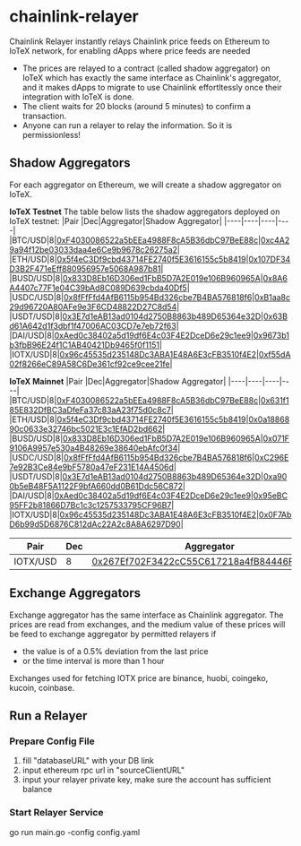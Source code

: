 # chainlink-relayer
Chainlink Relayer instantly relays Chainlink price feeds on Ethereum to IoTeX network, for enabling dApps where price feeds are needed
- The prices are relayed to a contract (called shadow aggregator) on IoTeX which has exactly the same interface as Chainlink's aggregator, and it makes dApps to migrate to use Chainlink effortltessly once their integration with IoTeX is done.
- The client waits for 20 blocks (around 5 minutes) to confirm a transaction. 
- Anyone can run a relayer to relay the information. So it is permissionless!

## Shadow Aggregators
For each aggregator on Ethereum, we will create a shadow aggregator on IoTeX. 

**IoTeX Testnet**
The table below lists the shadow aggregators deployed on IoTeX testnet:
|Pair |Dec|Aggregator|Shadow Aggregator|
|----|----|----|----|
|BTC/USD|8|[0xF4030086522a5bEEa4988F8cA5B36dbC97BeE88c](https://etherscan.io/address/0xF4030086522a5bEEa4988F8cA5B36dbC97BeE88c)|[0xc4A29a94f12be03033daa4e6Ce9b9678c26275a2](https://testnet.iotexscan.io/address/0xc4A29a94f12be03033daa4e6Ce9b9678c26275a2)|
|ETH/USD|8|[0x5f4eC3Df9cbd43714FE2740f5E3616155c5b8419](https://etherscan.io/address/0x5f4eC3Df9cbd43714FE2740f5E3616155c5b8419)|[0x107DF34D3B2F471eEff880956957e5068A987b81](https://testnet.iotexscan.io/address/0x107DF34D3B2F471eEff880956957e5068A987b81)|
|BUSD/USD|8|[0x833D8Eb16D306ed1FbB5D7A2E019e106B960965A](https://etherscan.io/address/0x833D8Eb16D306ed1FbB5D7A2E019e106B960965A)|[0x8A6A4407c77F1e04C39bAd8C089D639cbda40Df5](https://testnet.iotexscan.io/address/0x8A6A4407c77F1e04C39bAd8C089D639cbda40Df5)|
|USDC/USD|8|[0x8fFfFfd4AfB6115b954Bd326cbe7B4BA576818f6](https://etherscan.io/address/0x8fFfFfd4AfB6115b954Bd326cbe7B4BA576818f6)|[0xB1aa8c29d96720A80AFe9e3F6CD48822D27C8d54](https://testnet.iotexscan.io/address/0xB1aa8c29d96720A80AFe9e3F6CD48822D27C8d54)|
|USDT/USD|8|[0x3E7d1eAB13ad0104d2750B8863b489D65364e32D](https://etherscan.io/address/0x3E7d1eAB13ad0104d2750B8863b489D65364e32D)|[0x63Bd61A642d1f3dbf1f47006AC03CD7e7eb72f63](https://testnet.iotexscan.io/address/0x63Bd61A642d1f3dbf1f47006AC03CD7e7eb72f63)|
|DAI/USD|8|[0xAed0c38402a5d19df6E4c03F4E2DceD6e29c1ee9](https://etherscan.io/address/0xAed0c38402a5d19df6E4c03F4E2DceD6e29c1ee9)|[0x9673b1b3fbB96E24f1C1AB40421Db9465f0f1151](https://testnet.iotexscan.io/address/0x9673b1b3fbB96E24f1C1AB40421Db9465f0f1151)|
|IOTX/USD|8|[0x96c45535d235148Dc3ABA1E48A6E3cFB3510f4E2](https://etherscan.io/address/0x96c45535d235148Dc3ABA1E48A6E3cFB3510f4E2)|[0xf55dA02f8266eC89A58C6De361cf92ce9cee21fe](https://testnet.iotexscan.io/address/0xf55dA02f8266eC89A58C6De361cf92ce9cee21fe)|

**IoTeX Mainnet**
|Pair |Dec|Aggregator|Shadow Aggregator|
|----|----|----|----|
|BTC/USD|8|[0xF4030086522a5bEEa4988F8cA5B36dbC97BeE88c](https://etherscan.io/address/0xF4030086522a5bEEa4988F8cA5B36dbC97BeE88c)|[0x631f185E832DfBC3aDfeFa37c83aA23f75d0c8c7](https://iotexscan.io/address/0x631f185E832DfBC3aDfeFa37c83aA23f75d0c8c7)|
|ETH/USD|8|[0x5f4eC3Df9cbd43714FE2740f5E3616155c5b8419](https://etherscan.io/address/0x5f4eC3Df9cbd43714FE2740f5E3616155c5b8419)|[0x0a1886890c0633e32746bc5021E3c1EfAD2bd662](https://iotexscan.io/address/0x0a1886890c0633e32746bc5021E3c1EfAD2bd662)|
|BUSD/USD|8|[0x833D8Eb16D306ed1FbB5D7A2E019e106B960965A](https://etherscan.io/address/0x833D8Eb16D306ed1FbB5D7A2E019e106B960965A)|[0x071F9106A9957e530a4B48269e38640ebAfc0f34](https://iotexscan.io/address/0x071F9106A9957e530a4B48269e38640ebAfc0f34)|
|USDC/USD|8|[0x8fFfFfd4AfB6115b954Bd326cbe7B4BA576818f6](https://etherscan.io/address/0x8fFfFfd4AfB6115b954Bd326cbe7B4BA576818f6)|[0xC296E7e92B3Ce84e9bF5780a47eF231E14A4506d](https://iotexscan.io/address/0xC296E7e92B3Ce84e9bF5780a47eF231E14A4506d)|
|USDT/USD|8|[0x3E7d1eAB13ad0104d2750B8863b489D65364e32D](https://etherscan.io/address/0x3E7d1eAB13ad0104d2750B8863b489D65364e32D)|[0xa900b5eB48F5A1122F9bfA660dd0B61Ddc56C872](https://iotexscan.io/address/0xa900b5eB48F5A1122F9bfA660dd0B61Ddc56C872)|
|DAI/USD|8|[0xAed0c38402a5d19df6E4c03F4E2DceD6e29c1ee9](https://etherscan.io/address/0xAed0c38402a5d19df6E4c03F4E2DceD6e29c1ee9)|[0x95eBC95FF2b81866D7Bc1c3c1257533795CF96B7](https://iotexscan.io/address/0x95eBC95FF2b81866D7Bc1c3c1257533795CF96B7)|
|IOTX/USD|8|[0x96c45535d235148Dc3ABA1E48A6E3cFB3510f4E2](https://etherscan.io/address/0x96c45535d235148Dc3ABA1E48A6E3cFB3510f4E2)|[0x0F7AbD6b99d5D6876C812dAc22A2c8A8A6297D90](https://iotexscan.io/address/0x95eBC95FF2b81866D7Bc1c3c1257533795CF96B7)|

|Pair |Dec|Aggregator|
|----|----|----|
|IOTX/USD|8|[0x267Ef702F3422cC55C617218a4fB84446F5Ec646](https://iotexscan.io/address/0x267Ef702F3422cC55C617218a4fB84446F5Ec646)|

## Exchange Aggregators
Exchange aggregator has the same interface as Chainlink aggregator. The prices are read from exchanges, and the medium value of these prices will be feed to exchange aggregator by permitted relayers if
- the value is of a 0.5% deviation from the last price
- or the time interval is more than 1 hour  

Exchanges used for fetching IOTX price are binance, huobi, coingeko, kucoin, coinbase. 

## Run a Relayer
### Prepare Config File
1. fill "databaseURL" with your DB link
2. input ethereum rpc url in "sourceClientURL"
3. input your relayer private key, make sure the account has sufficient balance 

### Start Relayer Service
go run main.go -config config.yaml
